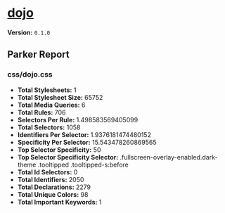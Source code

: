 # [dojo]( http://dojo.kickserv.com )

**Version:** `0.1.0`

## Parker Report

### css/dojo.css

- **Total Stylesheets:** 1
- **Total Stylesheet Size:** 65752
- **Total Media Queries:** 6
- **Total Rules:** 706
- **Selectors Per Rule:** 1.498583569405099
- **Total Selectors:** 1058
- **Identifiers Per Selector:** 1.9376181474480152
- **Specificity Per Selector:** 15.543478260869565
- **Top Selector Specificity:** 50
- **Top Selector Specificity Selector:** .fullscreen-overlay-enabled.dark-theme .tooltipped .tooltipped-s:before
- **Total Id Selectors:** 0
- **Total Identifiers:** 2050
- **Total Declarations:** 2279
- **Total Unique Colors:** 98
- **Total Important Keywords:** 1
